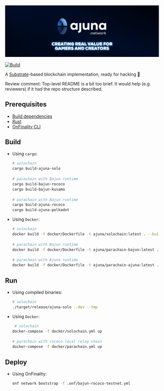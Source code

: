<p align="center" width="100%">
  <a href="https://ajuna.io" target="_blank">
    <img src="docs/ajuna-banner.jpeg" alt="Ajuna Network">
  </a>
</p>

[![Build](https://github.com/ajuna-network/Ajuna/actions/workflows/check-pull-request.yml/badge.svg?branch=main)](https://github.com/ajuna-network/Ajuna/actions/workflows/check-pull-request.yml)

A [Substrate](https://www.substrate.io/)-based blockchain implementation, ready for hacking :rocket:

Review comment: Top-level README is a bit too brief. It would help (e.g. reviewers) if it had the repo structure described.

## Prerequisites

- [Build dependencies](https://docs.substrate.io/v3/getting-started/installation/#1-build-dependencies)
- [Rust](https://www.rust-lang.org/tools/install)
- [OnFinality CLI](https://github.com/OnFinality-io/onf-cli#installation)

## Build

- Using `cargo`:

  ```bash
  # solochain
  cargo build-ajuna-solo

  # parachain with Bajun runtime
  cargo build-bajun-rococo
  cargo build-bajun-kusama

  # parachain with Bajun runtime
  cargo build-ajuna-rococo
  cargo build-ajuna-polkadot
  ```

- Using `Docker`:

  ```bash
  # solochain
  docker build -f docker/Dockerfile -t ajuna/solochain:latest . --build-arg features=solo  --build-arg bin=ajuna-solo

  # parachain with Bajun runtime
  docker build -f docker/Dockerfile -t ajuna/parachain-bajun:latest . --build-arg features=bajun --build-arg bin=bajun-para

  # parachain with Ajuna runtime
  docker build -f docker/Dockerfile -t ajuna/parachain-ajuna:latest . --build-arg features=ajuna --build-arg bin=ajuna-para
  ```

## Run

- Using compiled binaries:

  ```bash
  # solochain
  ./target/release/ajuna-solo --dev --tmp
  ```

- Using `Docker`:

  ```bash
   # solochain
  docker-compose -f docker/solochain.yml up

  # parachain with rococo-local relay chain
  docker-compose -f docker/parachain.yml up
  ```

## Deploy

- Using OnFinality:

  ```bash
  onf network bootstrap -f .onf/bajun-rococo-testnet.yml
  ```
